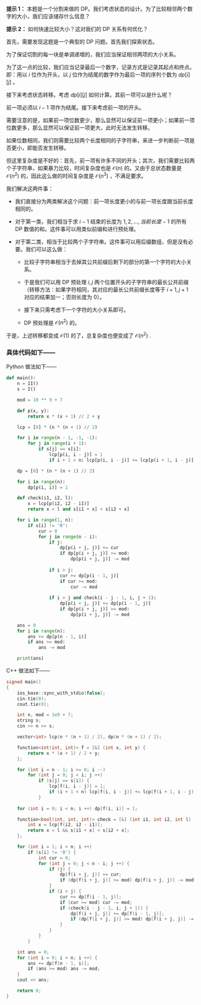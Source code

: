 **提示 1：** 本题是一个分割来做的 DP。我们考虑状态的设计。为了比较相邻两个数字的大小，我们应该储存什么信息？

**提示 2：** 如何快速比较大小？这对我们的 DP 关系有何优化？

首先，需要发现这题是一个典型的 DP 问题。首先我们探索状态。

为了保证切割的每一块是单调递增的，我们应当保证相邻两项的大小关系。

为了这一点的比较，我们应当记录最后一个数字，记录方式是记录其起点和终点。即：用以 $i$ 位作为开头，以 $j$ 位作为结尾的数字作为最后一项的序列个数为 $dp[i][j]$ 。

接下来考虑状态转移。考虑 $dp[i][j]$ 如何计算。其前一项可以是什么呢？

前一项必须以 $i-1$ 项作为结尾。接下来考虑前一项的开头。

需要注意的是，如果前一项位数更少，那么显然可以保证前一项更小；如果前一项位数更多，那么显然可以保证前一项更大，此时无法发生转移。

如果位数相同，我们则需要比较两个长度相同的子字符串，来进一步判断前一项是否更小，即能否发生转移。

但这里复杂度是不好的：首先，前一项有许多不同的开头；其次，我们需要比较两个子字符串，如果暴力比较，时间复杂度也是 $\mathcal{O}(n)$ 的。又由于总状态数量是 $\mathcal{O}(n^2)$ 的，因此这么做的时间复杂度是 $\mathcal{O}(n^3)$ ，不满足要求。

我们解决这两件事：

- 我们直接分为两类解决这个问题：前一项长度更小的与前一项长度跟当前长度相同的。

- 对于第一类，我们相当于求 $i-1$ 结束的长度为 $1, 2,\dots,当前长度-1$ 的所有 DP 数值的和。这件事可以用类似前缀和进行预处理。

- 对于第二类，相当于比较两个子字符串。这件事可以用后缀数组，但是没有必要。我们可以这么做：

    - 比较子字符串相当于去掉其公共前缀后剩下的部分的第一个字符的大小关系。

    - 于是我们可以用 DP 预处理 $i,j$ 两个位置开头的子字符串的最长公共前缀（转移方法：如果字符相同，其对应的最长公共前缀长度等于 $i+1,j+1$ 对应的结果加一；否则长度为 $0$）。

    - 接下来只需考虑下一个字符的大小关系即可。

    - DP 预处理是 $\mathcal{O}(n^2)$ 的。

于是，上述转移都变成 $\mathcal{O}(1)$ 的了，总复杂度也便变成了 $\mathcal{O}(n^2)$ .

### 具体代码如下——

Python 做法如下——

```Python []
def main():
    n = II()
    s = I()

    mod = 10 ** 9 + 7

    def p(x, y):
        return x * (x + 1) // 2 + y

    lcp = [0] * (n * (n + 1) // 2)

    for i in range(n - 1, -1, -1):
        for j in range(i + 1):
            if s[j] == s[i]:
                lcp[p(i, i - j)] = 1
                if i + 1 < n: lcp[p(i, i - j)] += lcp[p(i + 1, i - j)]

    dp = [0] * (n * (n + 1) // 2)

    for i in range(n):
        dp[p(i, i)] = 1

    def check(i1, i2, l):
        x = lcp[p(i2, i2 - i1)]
        return x < l and s[i1 + x] < s[i2 + x]

    for i in range(1, n):
        if s[i] != '0':
            cur = 0
            for j in range(n - i):
                if j:
                    dp[p(i + j, j)] += cur
                    if dp[p(i + j, j)] >= mod:
                        dp[p(i + j, j)] -= mod
                
                if i > j:
                    cur += dp[p(i - 1, j)]
                    if cur >= mod:
                        cur -= mod
                
                if i > j and check(i - j - 1, i, j + 1):
                    dp[p(i + j, j)] += dp[p(i - 1, j)]
                    if dp[p(i + j, j)] >= mod:
                        dp[p(i + j, j)] -= mod

    ans = 0
    for i in range(n):
        ans += dp[p(n - 1, i)]
        if ans >= mod:
            ans -= mod

    print(ans)
```

C++ 做法如下——

```cpp []
signed main()
{
    ios_base::sync_with_stdio(false);
    cin.tie(0);
    cout.tie(0);

    int n, mod = 1e9 + 7;
    string s;
    cin >> n >> s;

    vector<int> lcp(n * (n + 1) / 2), dp(n * (n + 1) / 2);

    function<int(int, int)> f = [&] (int x, int y) {
        return x * (x + 1) / 2 + y;
    };

    for (int i = n - 1; i >= 0; i --)
        for (int j = 0; j < i; j ++)
            if (s[j] == s[i]) {
                lcp[f(i, i - j)] = 1;
                if (i + 1 < n) lcp[f(i, i - j)] += lcp[f(i + 1, i - j)];
            }
    
    for (int i = 0; i < n; i ++) dp[f(i, i)] = 1;

    function<bool(int, int, int)> check = [&] (int i1, int i2, int l) -> bool {
        int x = lcp[f(i2, i2 - i1)];
        return x < l && s[i1 + x] < s[i2 + x];
    };

    for (int i = 1; i < n; i ++)
        if (s[i] != '0') {
            int cur = 0;
            for (int j = 0; j < n - i; j ++) {
                if (j) {
                    dp[f(i + j, j)] += cur;
                    if (dp[f(i + j, j)] >= mod) dp[f(i + j, j)] -= mod;
                }
                if (i > j) {
                    cur += dp[f(i - 1, j)];
                    if (cur >= mod) cur -= mod;
                    if (check(i - j - 1, i, j + 1)) {
                        dp[f(i + j, j)] += dp[f(i - 1, j)];
                        if (dp[f(i + j, j)] >= mod) dp[f(i + j, j)] -= mod;
                    }
                }
            }
        }

    int ans = 0;
    for (int i = 0; i < n; i ++) {
        ans += dp[f(n - 1, i)];
        if (ans >= mod) ans -= mod;
    }
    cout << ans;

    return 0;
}
```
